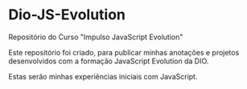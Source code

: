 # Dio-JS-Evolution
Repositório do Curso "Impulso JavaScript Evolution"

Este repositório foi criado, para publicar minhas anotações e projetos desenvolvidos com a formação JavaScript Evolution da DIO.

Estas serão minhas experiências iniciais com JavaScript.

